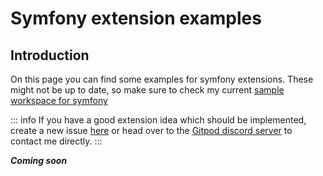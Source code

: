 # Symfony extension examples

## Introduction
On this page you can find some examples for symfony extensions. These might not be up to date, so make sure to check my current [sample workspace for symfony](https://github.com/Derroylo/symfony-workspace-sample/tree/main/.devEnv/gitpod/scripts/symfony)

::: info
If you have a good extension idea which should be implemented, create a new issue [here](https://github.com/Derroylo/symfony-workspace-sample/issues) or head over to the [Gitpod discord server](https://discord.com/invite/gitpod) to contact me directly.
:::

***Coming soon***